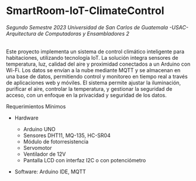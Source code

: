 # SmartRoom-IoT-ClimateControl
<h6> Segundo Semestre 2023
     Universidad de San Carlos de Guatemala -USAC- 
     Arquitectura de Computadoras y Ensambladores  2 
</h6>
Este proyecto implementa un sistema de control climático inteligente para habitaciones, utilizando tecnología IoT. La solución integra sensores de temperatura, luz, calidad del aire y proximidad conectados a un Arduino con Wi-Fi. Los datos se envían a la nube mediante MQTT y se almacenan en una base de datos, permitiendo control y monitoreo en tiempo real a través de aplicaciones web y móviles. El sistema permite ajustar la iluminación, purificar el aire, controlar la temperatura, y gestionar la seguridad de acceso, con un enfoque en la privacidad y seguridad de los datos.

Requerimientos Mínimos
* Hardware
    * Arduino UNO
    * Sensores DHT11, MQ-135, HC-SR04
    * Módulo de fotorresistencia
    * Servomotor
    * Ventilador de 12V
    * Pantalla LCD con interfaz I2C o con potenciómetro
    
* Software: Arduino IDE, MQTT
